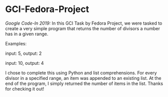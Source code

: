 # GCI-Fedora-Project

_Google Code-In 2019:_
In this GCI Task by Fedora Project, we were tasked to create a very simple program that returns the number of divisors a number has in a given range.

Examples:

input: 5, output: 2

input: 10, output: 4


I chose to complete this using Python and list comprehensions. For every divisor in a specified range, an item was appended to an existing list. At the end of the program, I simply returned the number of items in the list. 
Thanks for checking it out!

